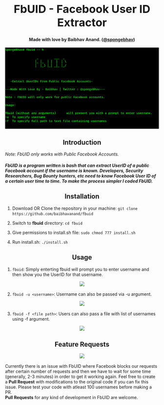 <h1 align="center" style="font-size:36px;font-weight:bold;">
        FbUID -  Facebook User ID Extractor
</h1>
<h4 align="center">
    <strong>Made with love by Baibhav Anand. (<a href='https://twitter.com/spongebhav' target="_blank">@spongebhav</a>)</strong>
</h4>
<p align="center">
    <img src="/screenshots/FbUIDhelp.png">
</p>

<h2 align="center">
  <strong>Introduction</strong>
 </h2>

*Note: FbUID only works with Public Facebook Accounts.*

<h5>FbUID is a program written is bash that can extract UserID of a public Facebook account if the username is known.
Developers, Security Researchers, Bug Bounty hunters, etc need to know Facebook User ID of a certain user time to time. To make the process simpler I coded FbUID.</h5>

<h2 align="center">
  <strong>Installation</strong>
 </h2>

1. Download OR Clone the repository in your machine:
```git clone https://github.com/baibhavanand/fbuid```

2. Switch to **fbuid** directory:
```cd fbuid```

3. Give permissions to install.sh file:
```sudo chmod 777 install.sh```

4. Run install.sh:
```./install.sh```


<h2 align="center">
  <strong>Usage</strong>
 </h2>
 
  1. ```fbuid```: 
  Simply enterting fbuid will prompt you to enter username and then show you the UserID for that username.
  
  <p align="center">
    <img src="/screenshots/FbUIDnormal.png">
</p>
  
  2. ```fbuid -u <username>```: 
  Username can also be passed via -u argument.
  
  <p align="center">
    <img src="/screenshots/fbuidUarg.png">
</p>

  3. ```fbuid -f <file path>```:
  Users can also pass a file with list of usernames using -f argument.
  
  <p align="center">
    <img src="/screenshots/fbuidFarg.png">
</p>



<h2 align="center">
  <strong>Feature Requests</strong>
 </h2>
<p align="center">
    <a href="https://github.com/baibhavanand/fbuid/pulls"><img src="https://img.shields.io/badge/PRs-welcome-brightgreen.svg?style=flat-square"></a>
</p>

Currently there is an issue with FbUID where Facebook blocks our requests after certain number of requests and then we have to wait for some time (generally, 2-3 minutes) in order to get it working again. Feel free to create a <strong>Pull Request</strong> with modifications to the original code if you can fix this issue. Please test your code with atleast 100 usernames before making a PR.<br>
<strong>Pull Requests</strong> for any kind of development in FbUID are welcome.
